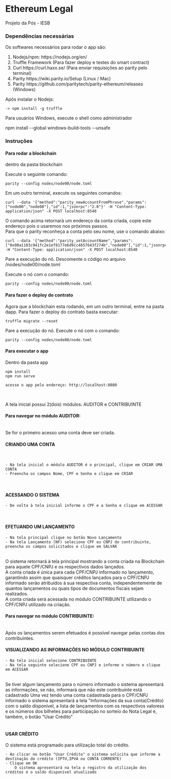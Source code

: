 # Ethereum Legal

Projeto da Pós - IESB

### Dependências necessárias

Os softwares necessários para rodar o app são:

<ol>
    <li> Nodejs/npm: https://nodejs.org/en/</li>
    <li> Truffle Framework (Para fazer deploy e testes do smart contract)</li>
    <li> Curl https://curl.haxx.se/ (Para enviar requisições ao parity pelo terminal) </li>
     <li> Parity https://wiki.parity.io/Setup (Linux / Mac) </li>
    <li> Parity https://github.com/paritytech/parity-ethereum/releases (Windows) </li>
</ol>

Após instalar o Nodejs: <br>

    -> npm install -g truffle

Para usuários Windows, execute o shell como administrador <br>

npm install --global windows-build-tools --unsafe

### Instruções

#### Para rodar a blockchain

dentro da pasta blockchain <br>

Execute o seguinte comando: <br>

    parity --config nodes/node00/node.toml

Em um outro terminal, execute os seguintes comandos: <br>

    curl --data '{"method":"parity_newAccountFromPhrase","params":["node00","node00"],"id":1,"jsonrpc":"2.0"}' -H "Content-Type: application/json" -X POST localhost:8540

O comando acima retornará um endereço da conta criada, copie este endereço pois o usaremos nos próximos passos. <br>
Para que o parity reconheça a conta pelo seu nome, use o comando abaixo: <br>

    curl --data '{"method":"parity_setAccountName","params":["0x00a1103c941fc2e1ef8177e6d9cc4657643f274b","node00"],"id":1,"jsonrpc":"2.0"}' -H "Content-Type: application/json" -X POST localhost:8540

Pare a execução do nó. Descomente o código no arquivo /nodes/node00/node.toml <br>

Execute o nó com o comando: <br>

    parity --config nodes/node00/node.toml

#### Para fazer o deploy do contrato

Agora que a blockchain esta rodando, em um outro terminal, entre na pasta dapp. Para fazer o deploy do contrato basta executar: <br>

    truffle migrate --reset

Pare a execução do nó. Execute o nó com o comando: <br>

    parity --config nodes/node00/node.toml

#### Para executar o app

Dentro da pasta app <br>

    npm install
    npm run serve

    acesse o app pelo endereço: http://localhost:8080

<br>

A tela inicial possui 2(dois) módulos: AUDITOR e CONTRIBUINTE
<br>

#### Para navegar no módulo AUDITOR:

<br>
   Se for o primeiro acesso uma conta deve ser criada.
    
#### CRIANDO UMA CONTA
<br>

```
- Na tela inicial o módulo AUDITOR é o principal, clique em CRIAR UMA CONTA
- Preencha os campos Nome, CPF e Senha e clique em CRIAR
```

<br>

#### ACESSANDO O SISTEMA

```
- De volta à tela inicial informe o CPF e a Senha e clique em ACESSAR
```

<br>

#### EFETUANDO UM LANÇAMENTO

```
- Na tela principal clique no botão Novo Lançamento
- Na tela Lançamento (NF) selecione CPF ou CNPJ do contribuinte, preencha os campos solicitados e clique em SALVAR
```

<br>
        O sistema retornará à tela principal mostrando a conta criada na Blockchain para aquele CPF/CNPJ e os respectivos dados         lançados.
<br>
        A conta criada é única para cada CPF/CNPJ informado no lançamento, garantindo assim que quaisquer créditos lançados para o CPF/CNPJ informado serão atribuídos à sua respectiva conta, independentemente de quantos lançamentos ou quais tipos de documentos fiscais sejam realizados.
<br>
        A conta criada será acessada no módulo CONTRIBUINTE utilizando o CPF/CNPJ utilizado na criação.
<br>

#### Para navegar no módulo CONTRIBUINTE:

<br>
        Após os lançamentos serem efetuados é possível navegar pelas contas dos contribuintes.

#### VISUALIZANDO AS INFORMAÇÕES NO MÓDULO CONTRIBUINTE

```
- Na tela inicial selecione CONTRIBUINTE
- Na tela seguinte selecione CPF ou CNPJ e informe o número e clique em ACESSAR

```

<br>
        Se tiver algum lançamento para o número informado o sistema apresentará as informações, se não, informará que não este contribuinte está cadastrado
        Uma vez tendo uma conta cadastrada para o CPF/CNPJ informado o sistema apresentará a tela "Informações da sua conta(Crédito) com o saldo disponível, a lista de lançamentos com os respectivos valoress e os números dos bilhetes para participação no sorteio do Nota Legal e, também, o botão "Usar Crédito"

<br>
<br>
    
#### USAR CRÉDITO
     
   O sistema está programado para utilização total do crédito.

```
- Ao clicar no botão "Usar Crédito" o sistema solicita que informe a destinação do crédito (IPTU,IPVA ou CONTA CORRENTE)
- Clique em OK
    O sistema apresentará na tela o registro da utilização dos créditos e o saldo disponível atualizado
```
